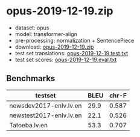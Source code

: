 # opus-2019-12-19.zip

* dataset: opus
* model: transformer-align
* pre-processing: normalization + SentencePiece
* download: [opus-2019-12-19.zip](https://object.pouta.csc.fi/OPUS-MT-dev/lv-en/opus-2019-12-19.zip)
* test set translations: [opus-2019-12-19.test.txt](https://object.pouta.csc.fi/OPUS-MT-dev/lv-en/opus-2019-12-19.test.txt)
* test set scores: [opus-2019-12-19.eval.txt](https://object.pouta.csc.fi/OPUS-MT-dev/lv-en/opus-2019-12-19.eval.txt)

## Benchmarks

| testset               | BLEU  | chr-F |
|-----------------------|-------|-------|
| newsdev2017-enlv.lv.en 	| 29.9 	| 0.587 |
| newstest2017-enlv.lv.en 	| 22.1 	| 0.526 |
| Tatoeba.lv.en 	| 53.3 	| 0.707 |


